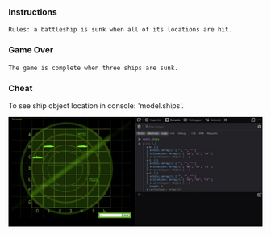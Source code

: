 ### Instructions ###
    Rules: a battleship is sunk when all of its locations are hit.

### Game Over ###
    The game is complete when three ships are sunk.

### Cheat ###
To see ship object location in console: 'model.ships'.

![alt text](../GameScreenshot.jpg)
